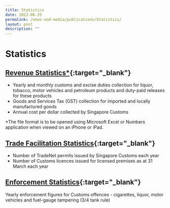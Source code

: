 ```yaml
---
title: Statistics
date: 2022-06-25
permalink: /news-and-media/publications/Statistics/
layout: post
description: ""
---
```

# Statistics

## [Revenue Statistics*](https://go.gov.sg/revenuestats-jun22){:target="_blank"} 

-   Yearly and monthly customs and excise duties collection for liquor, tobacco, motor vehicles and petroleum products and duty-paid releases for these products
-   Goods and Services Tax (GST) collection for imported and locally manufactured goods
-   Annual cost per dollar collected by Singapore Customs

*The file format is to be opened using Microsoft Excel or Numbers application when viewed on an iPhone or iPad.

## [Trade Facilitation Statistics](/files/news-and-media/TradeFacilitationStatsFY17FY21.pdf){:target="_blank"} 

-   Number of TradeNet permits issued by Singapore Customs each year
-   Number of Customs licences issued for licensed premises as at 31 March each year

## [Enforcement Statistics](https://go.gov.sg/enforcement-stats-cy2021){:target="_blank"} 

Yearly enforcement figures for Customs offences - cigarettes, liquor, motor vehicles and fuel-gauge tampering (3/4 tank rule)